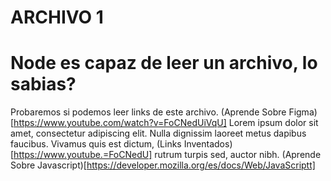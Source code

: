 # ARCHIVO 1
# Node es capaz de leer un archivo, lo sabias?
Probaremos si podemos leer links de este archivo.
(Aprende Sobre Figma)[https://www.youtube.com/watch?v=FoCNedUiVqU]
Lorem ipsum dolor sit amet, consectetur adipiscing elit. 
Nulla dignissim laoreet metus dapibus faucibus. Vivamus quis est dictum,
(Links Inventados)[https://www.youtube.=FoCNedU]
rutrum turpis sed, auctor nibh.
(Aprende Sobre Javascript)[https://developer.mozilla.org/es/docs/Web/JavaScriptt]